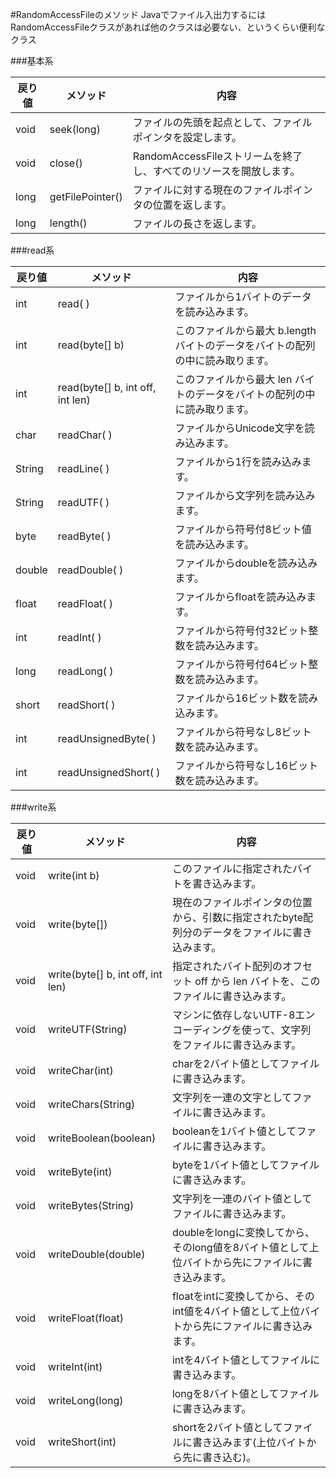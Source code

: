 #RandomAccessFileのメソッド
Javaでファイル入出力するにはRandomAccessFileクラスがあれば他のクラスは必要ない、というくらい便利なクラス

###基本系

|戻り値|メソッド|内容|
|---|---|---|
|void | seek(long) | ファイルの先頭を起点として、ファイルポインタを設定します。
|void | close() | RandomAccessFileストリームを終了し、すべてのリソースを開放します。
|long | getFilePointer() | ファイルに対する現在のファイルポインタの位置を返します。
|long | length() | ファイルの長さを返します。

###read系

|戻り値|メソッド|内容|
|---|---|---|
|int | read( ) | ファイルから1バイトのデータを読み込みます。
|int | read(byte[] b) | このファイルから最大 b.length バイトのデータをバイトの配列の中に読み取ります。
|int | read(byte[] b, int off, int len) | このファイルから最大 len バイトのデータをバイトの配列の中に読み取ります。
|char | readChar( ) | ファイルからUnicode文字を読み込みます。
|String | readLine( ) | ファイルから1行を読み込みます。
|String | readUTF( ) | ファイルから文字列を読み込みます。
|byte | readByte( ) | ファイルから符号付8ビット値を読み込みます。
|double | readDouble( ) | ファイルからdoubleを読み込みます。
|float | readFloat( ) | ファイルからfloatを読み込みます。
|int | readInt( ) | ファイルから符号付32ビット整数を読み込みます。
|long | readLong( ) | ファイルから符号付64ビット整数を読み込みます。
|short | readShort( ) | ファイルから16ビット数を読み込みます。
|int | readUnsignedByte( ) | ファイルから符号なし8ビット数を読み込みます。
|int | readUnsignedShort( ) | ファイルから符号なし16ビット数を読み込みます。

###write系

|戻り値|メソッド|内容|
|---|---|---|
|void | write(int b) | このファイルに指定されたバイトを書き込みます。|
|void | write(byte[]) | 現在のファイルポインタの位置から、引数に指定されたbyte配列分のデータをファイルに書き込みます。
|void | write(byte[] b, int off, int len) | 指定されたバイト配列のオフセット off から len バイトを、このファイルに書き込みます。
|void | writeUTF(String) | マシンに依存しないUTF-8エンコーディングを使って、文字列をファイルに書き込みます。
|void | writeChar(int) | charを2バイト値としてファイルに書き込みます。
|void | writeChars(String) | 文字列を一連の文字としてファイルに書き込みます。
|void | writeBoolean(boolean) | booleanを1バイト値としてファイルに書き込みます。
|void | writeByte(int) | byteを1バイト値としてファイルに書き込みます。
|void | writeBytes(String) | 文字列を一連のバイト値としてファイルに書き込みます。
|void | writeDouble(double) | doubleをlongに変換してから、そのlong値を8バイト値として上位バイトから先にファイルに書き込みます。
|void | writeFloat(float)  | floatをintに変換してから、そのint値を4バイト値として上位バイトから先にファイルに書き込みます。
|void | writeInt(int) | intを4バイト値としてファイルに書き込みます。
|void | writeLong(long) | longを8バイト値としてファイルに書き込みます。
|void | writeShort(int) | shortを2バイト値としてファイルに書き込みます(上位バイトから先に書き込む)。